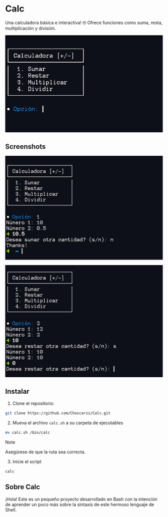 # Calc
Una calculadora básica e interactiva! 🤓
Ofrece funciones como suma, resta, multiplicación y división.

![image](screenshots/example.jpg)

## Screenshots

![image](screenshots/example2.jpg)

![image](screenshots/example3.jpg)

## Instalar
1. Clone el repositorio:
```bash 
git clone https://github.com/Choscarzz/Calc.git
```
2. Mueva el archivo `calc.sh` a su carpeta de ejecutables
```bash 
mv calc.sh /bin/calc
```
> [!NOTE]
> Asegúrese de que la ruta sea correcta. 

3. Inicie el script
```bash
calc
```

## Sobre Calc
¡Hola! Este es un pequeño proyecto desarrollado en Bash con la intención de aprender un poco más sobre la sintaxis de este hermoso lenguaje de Shell.
